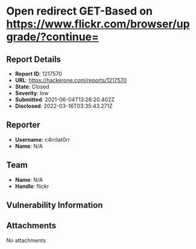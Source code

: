 # Open redirect GET-Based on https://www.flickr.com/browser/upgrade/?continue=

## Report Details
- **Report ID**: 1217570
- **URL**: https://hackerone.com/reports/1217570
- **State**: Closed
- **Severity**: low
- **Submitted**: 2021-06-04T13:26:20.402Z
- **Disclosed**: 2022-03-16T03:35:43.271Z

## Reporter
- **Username**: c4rrilat0rr
- **Name**: N/A

## Team
- **Name**: N/A
- **Handle**: flickr

## Vulnerability Information


## Attachments
No attachments
